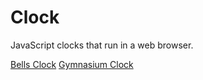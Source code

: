 # Clock

JavaScript clocks that run in a web browser.

[Bells Clock](bells/index.html)
[Gymnasium Clock](gym.html)

